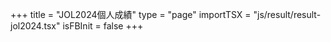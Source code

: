 +++
title = "JOL2024個人成績"
type = "page"
importTSX = "js/result/result-jol2024.tsx"
isFBInit = false
+++

<div id="app"></div>
